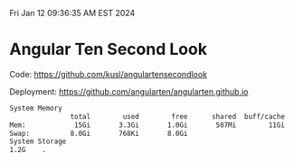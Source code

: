 Fri Jan 12 09:36:35 AM EST 2024

# Angular Ten Second Look

Code: https://github.com/kusl/angulartensecondlook

Deployment: https://github.com/angularten/angularten.github.io

```bash
System Memory
               total        used        free      shared  buff/cache   available
Mem:            15Gi       3.3Gi       1.0Gi       507Mi        11Gi        11Gi
Swap:          8.0Gi       768Ki       8.0Gi
System Storage
1.2G	.
```
```bash
